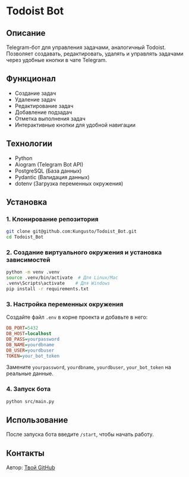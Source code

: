 # Todoist Bot

## Описание
Telegram-бот для управления задачами, аналогичный Todoist. Позволяет создавать, редактировать, удалять и управлять задачами через удобные кнопки в чате Telegram.

## Функционал
- Создание задач
- Удаление задач
- Редактирование задач
- Добавление подзадач
- Отметка выполнения задач
- Интерактивные кнопки для удобной навигации

## Технологии
- Python
- Aiogram (Telegram Bot API)
- PostgreSQL (База данных)
- Pydantic (Валидация данных)
- dotenv (Загрузка переменных окружения)

## Установка
### 1. Клонирование репозитория
```bash
git clone git@github.com:Kungusto/Todoist_Bot.git
cd Todoist_Bot
```

### 2. Создание виртуального окружения и установка зависимостей
```bash
python -m venv .venv
source .venv/bin/activate  # Для Linux/Mac
.venv\Scripts\activate    # Для Windows
pip install -r requirements.txt
```

### 3. Настройка переменных окружения
Создайте файл `.env` в корне проекта и добавьте в него:
```ini
DB_PORT=5432
DB_HOST=localhost
DB_PASS=yourpassword
DB_NAME=yourdbname
DB_USER=yourdbuser
TOKEN=your_bot_token
```
Замените `yourpassword`, `yourdbname`, `yourdbuser`, `your_bot_token` на реальные данные.

### 4. Запуск бота
```bash
python src/main.py
```

## Использование
После запуска бота введите `/start`, чтобы начать работу.

## Контакты
Автор: [Твой GitHub](https://github.com/Kungusto)

